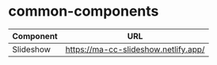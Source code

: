 # common-components

| Component | URL |
|-----------|--------------------------------------|
|Slideshow  |https://ma-cc-slideshow.netlify.app/  |
